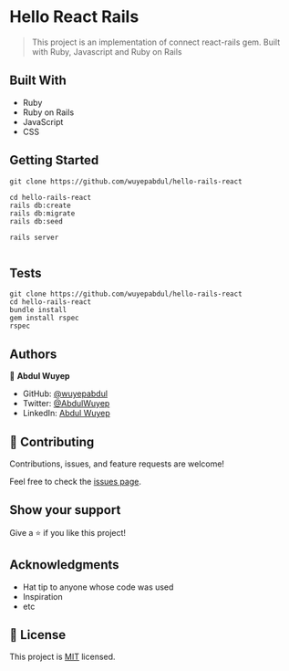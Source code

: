 # Hello React Rails

> This project is an implementation of connect react-rails gem. Built with Ruby, Javascript and Ruby on Rails

## Built With

- Ruby
- Ruby on Rails
- JavaScript
- CSS

## Getting Started

```
git clone https://github.com/wuyepabdul/hello-rails-react

cd hello-rails-react
rails db:create
rails db:migrate
rails db:seed

rails server


```

## Tests

```
git clone https://github.com/wuyepabdul/hello-rails-react
cd hello-rails-react
bundle install
gem install rspec
rspec
```

## Authors

👤 **Abdul Wuyep**

- GitHub: [@wuyepabdul](https://github.com/wuyepabdul)
- Twitter: [@AbdulWuyep](https://twitter.com/AbdulWuyep)
- LinkedIn: [Abdul Wuyep](https://www.linkedin.com/in/abdul-wuyep/)


## 🤝 Contributing

Contributions, issues, and feature requests are welcome!

Feel free to check the [issues page](../../issues/).

## Show your support

Give a ⭐️ if you like this project!

## Acknowledgments

- Hat tip to anyone whose code was used
- Inspiration
- etc

## 📝 License

This project is [MIT](./MIT.md) licensed.